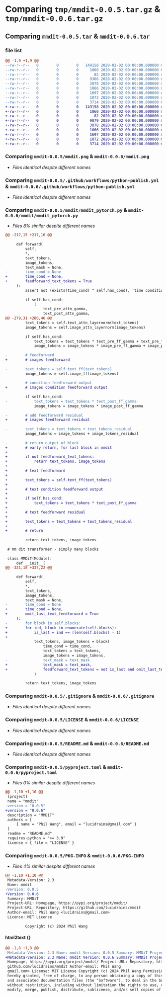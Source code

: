 # Comparing `tmp/mmdit-0.0.5.tar.gz` & `tmp/mmdit-0.0.6.tar.gz`

## Comparing `mmdit-0.0.5.tar` & `mmdit-0.0.6.tar`

### file list

```diff
@@ -1,9 +1,9 @@
--rw-r--r--   0        0        0   149158 2020-02-02 00:00:00.000000 mmdit-0.0.5/mmdit.png
--rw-r--r--   0        0        0     1060 2020-02-02 00:00:00.000000 mmdit-0.0.5/.github/workflows/python-publish.yml
--rw-r--r--   0        0        0       82 2020-02-02 00:00:00.000000 mmdit-0.0.5/mmdit/__init__.py
--rw-r--r--   0        0        0     9366 2020-02-02 00:00:00.000000 mmdit-0.0.5/mmdit/mmdit_pytorch.py
--rw-r--r--   0        0        0     3078 2020-02-02 00:00:00.000000 mmdit-0.0.5/.gitignore
--rw-r--r--   0        0        0     1066 2020-02-02 00:00:00.000000 mmdit-0.0.5/LICENSE
--rw-r--r--   0        0        0     1697 2020-02-02 00:00:00.000000 mmdit-0.0.5/README.md
--rw-r--r--   0        0        0     1072 2020-02-02 00:00:00.000000 mmdit-0.0.5/pyproject.toml
--rw-r--r--   0        0        0     3714 2020-02-02 00:00:00.000000 mmdit-0.0.5/PKG-INFO
+-rw-r--r--   0        0        0   149158 2020-02-02 00:00:00.000000 mmdit-0.0.6/mmdit.png
+-rw-r--r--   0        0        0     1060 2020-02-02 00:00:00.000000 mmdit-0.0.6/.github/workflows/python-publish.yml
+-rw-r--r--   0        0        0       82 2020-02-02 00:00:00.000000 mmdit-0.0.6/mmdit/__init__.py
+-rw-r--r--   0        0        0     9879 2020-02-02 00:00:00.000000 mmdit-0.0.6/mmdit/mmdit_pytorch.py
+-rw-r--r--   0        0        0     3078 2020-02-02 00:00:00.000000 mmdit-0.0.6/.gitignore
+-rw-r--r--   0        0        0     1066 2020-02-02 00:00:00.000000 mmdit-0.0.6/LICENSE
+-rw-r--r--   0        0        0     1697 2020-02-02 00:00:00.000000 mmdit-0.0.6/README.md
+-rw-r--r--   0        0        0     1072 2020-02-02 00:00:00.000000 mmdit-0.0.6/pyproject.toml
+-rw-r--r--   0        0        0     3714 2020-02-02 00:00:00.000000 mmdit-0.0.6/PKG-INFO
```

### Comparing `mmdit-0.0.5/mmdit.png` & `mmdit-0.0.6/mmdit.png`

 * *Files identical despite different names*

### Comparing `mmdit-0.0.5/.github/workflows/python-publish.yml` & `mmdit-0.0.6/.github/workflows/python-publish.yml`

 * *Files identical despite different names*

### Comparing `mmdit-0.0.5/mmdit/mmdit_pytorch.py` & `mmdit-0.0.6/mmdit/mmdit_pytorch.py`

 * *Files 8% similar despite different names*

```diff
@@ -217,15 +217,16 @@
 
     def forward(
         self,
         *,
         text_tokens,
         image_tokens,
         text_mask = None,
-        time_cond = None
+        time_cond = None,
+        feedforward_text_tokens = True
     ):
         assert not (exists(time_cond) ^ self.has_cond), 'time condition must be passed in if dim_cond is set at init. it should not be passed in if not set'
 
         if self.has_cond:
             (
                 text_pre_attn_gamma,
                 text_post_attn_gamma,
@@ -279,31 +280,46 @@
         text_tokens = self.text_attn_layernorm(text_tokens)
         image_tokens = self.image_attn_layernorm(image_tokens)
 
         if self.has_cond:
             text_tokens = text_tokens * text_pre_ff_gamma + text_pre_ff_beta
             image_tokens = image_tokens * image_pre_ff_gamma + image_pre_ff_beta
 
-        # feedforward
+        # images feedforward
 
-        text_tokens = self.text_ff(text_tokens)
         image_tokens = self.image_ff(image_tokens)
 
-        # condition feedforward output
+        # images condition feedforward output
 
         if self.has_cond:
-            text_tokens = text_tokens * text_post_ff_gamma
             image_tokens = image_tokens * image_post_ff_gamma
 
-        # add feedforward residual
+        # images feedforward residual
 
-        text_tokens = text_tokens + text_tokens_residual
         image_tokens = image_tokens + image_tokens_residual
 
-        # return output of block
+        # early return, for last block in mmdit
+
+        if not feedforward_text_tokens:
+            return text_tokens, image_tokens
+
+        # text feedforward
+
+        text_tokens = self.text_ff(text_tokens)
+
+        # text condition feedforward output
+
+        if self.has_cond:
+            text_tokens = text_tokens * text_post_ff_gamma
+
+        # text feedforward residual
+
+        text_tokens = text_tokens + text_tokens_residual
+
+        # return
 
         return text_tokens, image_tokens
 
 # mm dit transformer - simply many blocks
 
 class MMDiT(Module):
     def __init__(
@@ -321,18 +337,22 @@
 
     def forward(
         self,
         *,
         text_tokens,
         image_tokens,
         text_mask = None,
-        time_cond = None
+        time_cond = None,
+        omit_last_text_feedforward = True
     ):
-        for block in self.blocks:
+        for ind, block in enumerate(self.blocks):
+            is_last = ind == (len(self.blocks) - 1)
+
             text_tokens, image_tokens = block(
                 time_cond = time_cond,
                 text_tokens = text_tokens,
                 image_tokens = image_tokens,
-                text_mask = text_mask
+                text_mask = text_mask,
+                feedforward_text_tokens = not is_last and omit_last_text_feedforward
             )
 
         return text_tokens, image_tokens
```

### Comparing `mmdit-0.0.5/.gitignore` & `mmdit-0.0.6/.gitignore`

 * *Files identical despite different names*

### Comparing `mmdit-0.0.5/LICENSE` & `mmdit-0.0.6/LICENSE`

 * *Files identical despite different names*

### Comparing `mmdit-0.0.5/README.md` & `mmdit-0.0.6/README.md`

 * *Files identical despite different names*

### Comparing `mmdit-0.0.5/pyproject.toml` & `mmdit-0.0.6/pyproject.toml`

 * *Files 0% similar despite different names*

```diff
@@ -1,10 +1,10 @@
 [project]
 name = "mmdit"
-version = "0.0.5"
+version = "0.0.6"
 description = "MMDiT"
 authors = [
     { name = "Phil Wang", email = "lucidrains@gmail.com" }
 ]
 readme = "README.md"
 requires-python = ">= 3.9"
 license = { file = "LICENSE" }
```

### Comparing `mmdit-0.0.5/PKG-INFO` & `mmdit-0.0.6/PKG-INFO`

 * *Files 4% similar despite different names*

```diff
@@ -1,10 +1,10 @@
 Metadata-Version: 2.3
 Name: mmdit
-Version: 0.0.5
+Version: 0.0.6
 Summary: MMDiT
 Project-URL: Homepage, https://pypi.org/project/mmdit/
 Project-URL: Repository, https://github.com/lucidrains/mmdit
 Author-email: Phil Wang <lucidrains@gmail.com>
 License: MIT License
         
         Copyright (c) 2024 Phil Wang
```

#### html2text {}

```diff
@@ -1,8 +1,8 @@
-Metadata-Version: 2.3 Name: mmdit Version: 0.0.5 Summary: MMDiT Project-URL:
+Metadata-Version: 2.3 Name: mmdit Version: 0.0.6 Summary: MMDiT Project-URL:
 Homepage, https://pypi.org/project/mmdit/ Project-URL: Repository, https://
 github.com/lucidrains/mmdit Author-email: Phil Wang
 gmail.com> License: MIT License Copyright (c) 2024 Phil Wang Permission is
 hereby granted, free of charge, to any person obtaining a copy of this software
 and associated documentation files (the "Software"), to deal in the Software
 without restriction, including without limitation the rights to use, copy,
 modify, merge, publish, distribute, sublicense, and/or sell copies of the
```

